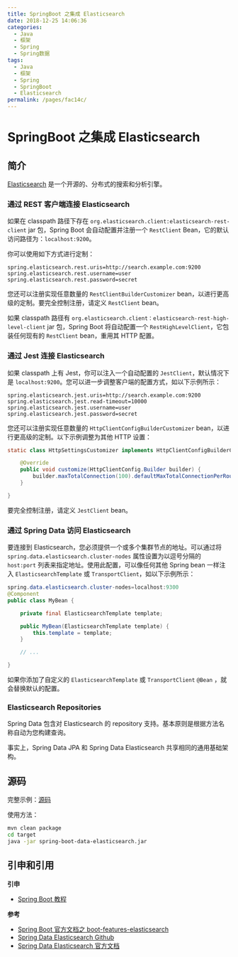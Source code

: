 ```yaml
---
title: SpringBoot 之集成 Elasticsearch
date: 2018-12-25 14:06:36
categories:
  - Java
  - 框架
  - Spring
  - Spring数据
tags:
  - Java
  - 框架
  - Spring
  - SpringBoot
  - Elasticsearch
permalink: /pages/fac14c/
---
```


# SpringBoot 之集成 Elasticsearch

## 简介

[Elasticsearch](https://www.elastic.co/products/elasticsearch) 是一个开源的、分布式的搜索和分析引擎。

### 通过 REST 客户端连接 Elasticsearch

如果在 classpath 路径下存在 `org.elasticsearch.client:elasticsearch-rest-client` jar 包，Spring Boot 会自动配置并注册一个 `RestClient` Bean，它的默认访问路径为：`localhost:9200`。

你可以使用如下方式进行定制：

```properties
spring.elasticsearch.rest.uris=http://search.example.com:9200
spring.elasticsearch.rest.username=user
spring.elasticsearch.rest.password=secret
```

您还可以注册实现任意数量的 `RestClientBuilderCustomizer` bean，以进行更高级的定制。要完全控制注册，请定义 `RestClient` bean。

如果 classpath 路径有 `org.elasticsearch.client：elasticsearch-rest-high-level-client` jar 包，Spring Boot 将自动配置一个 `RestHighLevelClient`，它包装任何现有的 `RestClient` bean，重用其 HTTP 配置。

### 通过 Jest 连接 Elasticsearch

如果 classpath 上有 Jest，你可以注入一个自动配置的 `JestClient`，默认情况下是 `localhost:9200`。您可以进一步调整客户端的配置方式，如以下示例所示：

```properties
spring.elasticsearch.jest.uris=http://search.example.com:9200
spring.elasticsearch.jest.read-timeout=10000
spring.elasticsearch.jest.username=user
spring.elasticsearch.jest.password=secret
```

您还可以注册实现任意数量的 `HttpClientConfigBuilderCustomizer` bean，以进行更高级的定制。以下示例调整为其他 HTTP 设置：

```java
static class HttpSettingsCustomizer implements HttpClientConfigBuilderCustomizer {

	@Override
	public void customize(HttpClientConfig.Builder builder) {
		builder.maxTotalConnection(100).defaultMaxTotalConnectionPerRoute(5);
	}

}
```

要完全控制注册，请定义 `JestClient` bean。

### 通过 Spring Data 访问 Elasticsearch

要连接到 Elasticsearch，您必须提供一个或多个集群节点的地址。可以通过将 `spring.data.elasticsearch.cluster-nodes` 属性设置为以逗号分隔的 `host:port` 列表来指定地址。使用此配置，可以像任何其他 Spring bean 一样注入 `ElasticsearchTemplate` 或 `TransportClient`，如以下示例所示：

```java
spring.data.elasticsearch.cluster-nodes=localhost:9300
@Component
public class MyBean {

	private final ElasticsearchTemplate template;

	public MyBean(ElasticsearchTemplate template) {
		this.template = template;
	}

	// ...

}
```

如果你添加了自定义的 `ElasticsearchTemplate` 或 `TransportClient` `@Bean` ，就会替换默认的配置。

### Elasticsearch Repositories

Spring Data 包含对 Elasticsearch 的 repository 支持。基本原则是根据方法名称自动为您构建查询。

事实上，Spring Data JPA 和 Spring Data Elasticsearch 共享相同的通用基础架构。

## 源码

完整示例：[源码](https://github.com/dunwu/spring-boot-tutorial/tree/master/codes/spring-boot-data-elasticsearch)

使用方法：

```bash
mvn clean package
cd target
java -jar spring-boot-data-elasticsearch.jar
```

## 引申和引用

**引申**

- [Spring Boot 教程](https://github.com/dunwu/spring-boot-tutorial)

**参考**

- [Spring Boot 官方文档之 boot-features-elasticsearch](https://docs.spring.io/spring-boot/docs/current/reference/htmlsingle/#boot-features-elasticsearch)
- [Spring Data Elasticsearch Github](https://github.com/spring-projects/spring-data-elasticsearch)
- [Spring Data Elasticsearch 官方文档](https://docs.spring.io/spring-data/elasticsearch/docs/current/reference/html/)